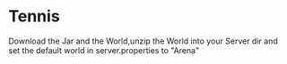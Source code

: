 # Tennis

Download the Jar and the World,unzip the World into your Server dir and set the default world in server.properties to "Arena"

